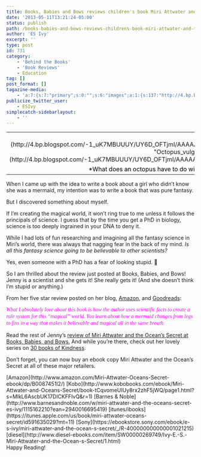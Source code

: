 ```yaml
---
title: Books, Babies and Bows reviews children's book Miri Attwater and the Ocean's Secret
date: '2013-05-11T13:21:24-05:00'
status: publish
path: /books-babies-and-bows-reviews-childrens-book-miri-attwater-and-the-oceans-secret
author: 'ES Ivy'
excerpt: ''
type: post
id: 731
category:
    - 'Behind the Books'
    - 'Book Reviews'
    - Education
tag: []
post_format: []
tagazine-media:
    - 'a:7:{s:7:"primary";s:0:"";s:6:"images";a:1:{s:137:"http://4.bp.blogspot.com/-1_uK7MBUUUY/UY6D_OFTjmI/AAAAAAAAAVc/SjxtG8b77R4/s1600/Octopus_vulgaris_wikimedia+commons+by+Matthieu+Sontag.JPG";a:6:{s:8:"file_url";s:137:"http://4.bp.blogspot.com/-1_uK7MBUUUY/UY6D_OFTjmI/AAAAAAAAAVc/SjxtG8b77R4/s1600/Octopus_vulgaris_wikimedia+commons+by+Matthieu+Sontag.JPG";s:5:"width";i:256;s:6:"height";i:190;s:4:"type";s:5:"image";s:4:"area";i:48640;s:9:"file_path";s:0:"";}}s:6:"videos";a:0:{}s:11:"image_count";i:1;s:6:"author";s:8:"37195739";s:7:"blog_id";s:8:"40536089";s:9:"mod_stamp";s:19:"2013-05-11 18:21:24";}'
publicize_twitter_user:
    - ESIvy
simplecatch-sidebarlayout:
    - ''
---
```

<table cellpadding="0" cellspacing="0" class="tr-caption-container" style="margin-left: auto; margin-right: auto; text-align: center;"><tbody><tr><td style="text-align: center;">[![](http://4.bp.blogspot.com/-1_uK7MBUUUY/UY6D_OFTjmI/AAAAAAAAAVc/SjxtG8b77R4/s1600/Octopus_vulgaris_wikimedia+commons+by+Matthieu+Sontag.JPG "Octopus_vulgaris_wikimedia commons by Matthieu Sontag")](http://4.bp.blogspot.com/-1_uK7MBUUUY/UY6D_OFTjmI/AAAAAAAAAVc/SjxtG8b77R4/s1600/Octopus_vulgaris_wikimedia+commons+by+Matthieu+Sontag.JPG)</td></tr><tr><td class="tr-caption" style="text-align: center;"><span style="color: #000000;">*What does an octopus have to do with mermaids? Read Miri Attwater and the Ocean’s Secret and find out!*</span></td></tr></tbody></table>

When I came up with the idea to write a book about a girl who didn’t know she was a mermaid, my intention was to write a book that was pure fantasy.

But I discovered something about myself.

If I’m creating the magical world, it won’t ring true to me unless it follows the principals of science. I guess that by the time you get a PhD in biology, science is too deeply ingrained in your DNA to deny it.

While I had lots of fun researching and imagining all the fantasy science in Miri’s world, there was always that nagging fear in the back of my mind. *Is all this fantasy science going to be believable to other scientists?*

Yes, even someone with a PhD has a fear of looking stupid. 🙂

So I am thrilled about the review just posted at Books, Babies, and Bows! Jenny is a scientist and she gets it! She really gets it! (And she doesn’t think I’m stupid or anything.)

From her five star review posted on her blog, [Amazon](http://www.amazon.com/Miri-Attwater-Oceans-Secret-ebook/dp/B0087451I2/), and [Goodreads](http://www.goodreads.com/book/show/16100074-miri-attwater-and-the-ocean-s-secret):

<span style="background-color: white; line-height: 18px;">*<span style="color: blue; font-family: Georgia, Times New Roman, serif;"><span style="color: #ff00ff;">What I absolutely love about this book is how the author uses scientific facts to create a rule system for this “magical” world. You learn about how a mermaid changes from legs to fins in a way that makes it believable and magical all in the same breath.</span> </span>*</span>

Read the rest of Jenny’s [review of Miri Attwater and the Ocean’s Secret at Books, Babies, and Bows.](http://booksbabiesandbows.blogspot.com/2013/05/miri-attwater-and-oceans-secret-by-es.html) And while you’re there, check out her lovely series on [30 books of Kindness](http://booksbabiesandbows.blogspot.com/2013/04/30-books-of-kindness-complete-list.html).

Don’t forget, you can now buy an ebook copy Miri Attwater and the Ocean’s Secret at all of these major retailers.

<div style="text-align: left;"></div><div style="text-align: left;">[Amazon](http://www.amazon.com/Miri-Attwater-Oceans-Secret-ebook/dp/B0087451I2/)<span style="color: #444444; text-align: center;"> </span>[Kobo](http://www.kobobooks.com/ebook/Miri-Attwater-and-Oceans-Secret/book-tCqvomeUIUy8rx2zhF5jWQ/page1.html?s=MlkL6AscbUK17DlCKFFIvQ&r=1)<span style="color: #444444; text-align: center;"> </span>[Barnes &amp; Noble](http://www.barnesandnoble.com/w/miri-attwater-and-the-oceans-secret-es-ivy/1115162210?ean=2940016695419)<span style="color: #444444; text-align: center;"> </span>[itunes/ibooks](https://itunes.apple.com/us/book/miri-attwater-oceans-secret/id591635029?mt=11)<span style="color: #444444; text-align: center;"> </span>[Sony](https://ebookstore.sony.com/ebook/e-s-ivy/miri-attwater-and-the-ocean-s-secret/_/R-400000000000001021215)<span style="color: #444444; text-align: center;"> </span>[diesel](http://www.diesel-ebooks.com/item/SW00000269749/Ivy-E.-S.-Miri-Attwater-and-the-Ocean-s-Secret/1.html)</div><div style="text-align: left;"></div><div style="text-align: left;">Happy Reading!</div><div style="text-align: center;"></div>